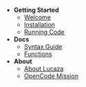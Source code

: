 - **Getting Started**
  - [Welcome](/)
  - [Installation](install.md)
  - [Running Code](run.md)
- **Docs**
  - [Syntax Guide](syntax.md)
  - [Functions](functions.md)
- **About**
  - [About Lucaza](about.md)
  - [OpenCode Mission](mission.md)
